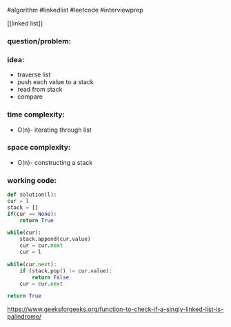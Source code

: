 #algorithm
#linkedlist
#leetcode
#interviewprep

[[linked list]]

### question/problem: 

### idea:
- traverse list
- push each value to a stack  
- read from stack
- compare

### time complexity:
- O(n)- iterating through list

### space complexity:
- O(n)- constructing a stack

### working code:
``` python
def solution(l):
cur = l
stack = []
if(cur == None):
	return True

while(cur):
	stack.append(cur.value)
	cur = cur.next
	cur = l

while(cur.next):
	if (stack.pop() != cur.value):
		return False
	cur = cur.next

return True
```

https://www.geeksforgeeks.org/function-to-check-if-a-singly-linked-list-is-palindrome/
